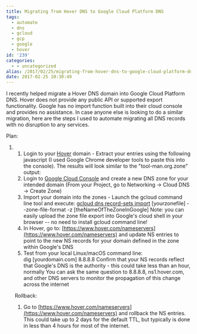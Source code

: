 ```yaml
---
title: Migrating from Hover DNS to Google Cloud Platform DNS
tags:
  - automate
  - dns
  - gcloud
  - gcp
  - google
  - hover
id: '239'
categories:
  - - uncategorized
alias: /2017/02/25/migrating-from-hover-dns-to-google-cloud-platform-dns/
date: 2017-02-25 10:30:49
---
```


I recently helped migrate a Hover DNS domain into Google Cloud Platform DNS. Hover does not provide any public API or supported export functionality. Google has no import function built into their cloud console and provides no assistance. In case anyone else is looking to do a similar migration, here are the steps I used to automate migrating all DNS records with no disruption to any services.
<!-- more -->
Plan:

1.  1.  Login to your [Hover](https://www.hover.com/domains) domain - Extract your entries using the following javascript (I used Google Chrome developer tools to paste this into the console). The results will look similar to the "tool-man.org.zone" output:
    2.  Login to [Google Cloud Console](https://console.cloud.google.com/) and create a new DNS zone for your intended domain (From your Project, go to Networking -> Cloud DNS -> Create Zone)
    3.  Import your domain into the zones - Launch the gcloud command line tool and execute: [gcloud dns record-sets import](https://cloud.google.com/sdk/gcloud/reference/dns/record-sets/import) \[yourzonefile\] --zone-file-format -z \[theNameOfTheZoneInGoogle\] Note: you can easily upload the zone file export into Google's cloud shell in your browser -- no need to install gcloud command line!
    4.  In Hover, go to: [https://www.hover.com/nameservers](https://www.hover.com/nameservers) and update NS entries to point to the new NS records for your domain defined in the zone within Google's DNS
    5.  Test from your local Linux/macOS command line: dig \[yourdomain.com\] 8.8.8.8 Confirm that your NS records reflect that Google's DNS is the authority - this could take less than an hour, normally You can ask the same question to 8.8.8.8, ns1.hover.com, and other DNS servers to monitor the propagation of this change across the internet
    
    Rollback:
    1.  Go to [https://www.hover.com/nameservers](https://www.hover.com/nameservers) and rollback the NS entries. This could take up to 2 days for the default TTL, but typically is done in less than 4 hours for most of the internet.